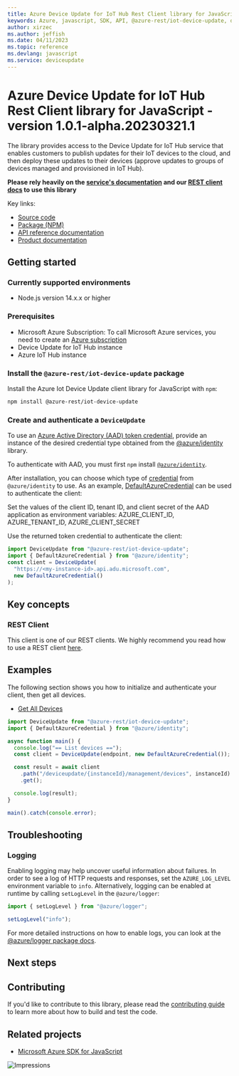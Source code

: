 ```yaml
---
title: Azure Device Update for IoT Hub Rest Client library for JavaScript
keywords: Azure, javascript, SDK, API, @azure-rest/iot-device-update, deviceupdate
author: xirzec
ms.author: jeffish
ms.date: 04/11/2023
ms.topic: reference
ms.devlang: javascript
ms.service: deviceupdate
---
```

# Azure Device Update for IoT Hub Rest Client library for JavaScript - version 1.0.1-alpha.20230321.1 


The library provides access to the Device Update for IoT Hub service that enables customers to publish updates for their IoT devices to the cloud, and then deploy these updates to their devices (approve updates to groups of devices managed and provisioned in IoT Hub).

**Please rely heavily on the [service's documentation][device_update_product_documentation] and our [REST client docs][rest_client] to use this library**

Key links:
- [Source code][source_code]
- [Package (NPM)][npm]
- [API reference documentation][ref_docs]
- [Product documentation][device_update_product_documentation]

## Getting started

### Currently supported environments

- Node.js version 14.x.x or higher

### Prerequisites

- Microsoft Azure Subscription: To call Microsoft Azure services, you need to create an [Azure subscription][azure_subscription]
- Device Update for IoT Hub instance
- Azure IoT Hub instance

### Install the `@azure-rest/iot-device-update` package

Install the Azure Iot Device Update client library for JavaScript with `npm`:

```bash
npm install @azure-rest/iot-device-update
```

### Create and authenticate a `DeviceUpdate`

To use an [Azure Active Directory (AAD) token credential][authenticate_with_token],
provide an instance of the desired credential type obtained from the
[@azure/identity][azure_identity_credentials] library.

To authenticate with AAD, you must first `npm` install [`@azure/identity`][azure_identity_npm].

After installation, you can choose which type of [credential][azure_identity_credentials] from `@azure/identity` to use.
As an example, [DefaultAzureCredential][default_azure_credential]
can be used to authenticate the client:

Set the values of the client ID, tenant ID, and client secret of the AAD application as environment variables:
AZURE_CLIENT_ID, AZURE_TENANT_ID, AZURE_CLIENT_SECRET

Use the returned token credential to authenticate the client:

```typescript
import DeviceUpdate from "@azure-rest/iot-device-update";
import { DefaultAzureCredential } from "@azure/identity";
const client = DeviceUpdate(
  "https://<my-instance-id>.api.adu.microsoft.com",
  new DefaultAzureCredential()
);
```

## Key concepts

### REST Client

This client is one of our REST clients. We highly recommend you read how to use a REST client [here][rest_client].

## Examples

The following section shows you how to initialize and authenticate your client, then get all devices.

- [Get All Devices](#get-all-devices "Get All Devices")

```typescript
import DeviceUpdate from "@azure-rest/iot-device-update";
import { DefaultAzureCredential } from "@azure/identity";

async function main() {
  console.log("== List devices ==");
  const client = DeviceUpdate(endpoint, new DefaultAzureCredential());

  const result = await client
    .path("/deviceupdate/{instanceId}/management/devices", instanceId)
    .get();

  console.log(result);
}

main().catch(console.error);
```

## Troubleshooting

### Logging

Enabling logging may help uncover useful information about failures. In order to see a log of HTTP requests and responses, set the `AZURE_LOG_LEVEL` environment variable to `info`. Alternatively, logging can be enabled at runtime by calling `setLogLevel` in the `@azure/logger`:

```javascript
import { setLogLevel } from "@azure/logger";

setLogLevel("info");
```

For more detailed instructions on how to enable logs, you can look at the [@azure/logger package docs](https://github.com/Azure/azure-sdk-for-js/tree/main/sdk/core/logger).

## Next steps

## Contributing

If you'd like to contribute to this library, please read the [contributing guide](https://github.com/Azure/azure-sdk-for-js/blob/main/CONTRIBUTING.md) to learn more about how to build and test the code.

## Related projects

- [Microsoft Azure SDK for JavaScript](https://github.com/Azure/azure-sdk-for-js)

![Impressions](https://azure-sdk-impressions.azurewebsites.net/api/impressions/azure-sdk-for-js%2Fsdk%2Fdeviceupdate%2Fiot-device-update%2FREADME.png)

[device_update_product_documentation]: /azure/iot-hub-device-update/
[rest_client]: https://github.com/Azure/azure-sdk-for-js/blob/main/documentation/rest-clients.md
[source_code]: https://github.com/Azure/azure-sdk-for-js/tree/main/sdk/deviceupdate/iot-device-update-rest
[npm]: https://www.npmjs.com/org/azure-rest
[ref_docs]: https://azure.github.io/azure-sdk-for-js
[azure_subscription]: https://azure.microsoft.com/free/
[authenticate_with_token]: /azure/cognitive-services/authentication?tabs=powershell#authenticate-with-an-authentication-token
[azure_identity_credentials]: https://github.com/Azure/azure-sdk-for-js/tree/main/sdk/identity/identity#credentials
[azure_identity_npm]: https://www.npmjs.com/package/@azure/identity
[default_azure_credential]: https://github.com/Azure/azure-sdk-for-js/tree/main/sdk/identity/identity#defaultazurecredential

